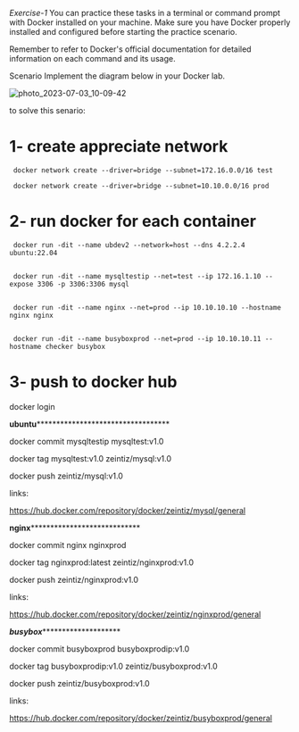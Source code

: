 *Exercise-1* You can practice these tasks in a terminal or command prompt with Docker installed on your machine. Make sure you have Docker properly installed and configured before starting the practice scenario. 
 
Remember to refer to Docker's official documentation for detailed information on each command and its usage. 
 
Scenario 
Implement the diagram below in your Docker lab.


![photo_2023-07-03_10-09-42](https://github.com/zizitizi/my-devops-Roadmap/assets/123273835/2907f3ee-2647-4ef7-9121-6abf1ea819b9)



to solve this senario:

# 1- create appreciate network

     docker network create --driver=bridge --subnet=172.16.0.0/16 test

     docker network create --driver=bridge --subnet=10.10.0.0/16 prod
     












# 2- run docker for each container 


     docker run -dit --name ubdev2 --network=host --dns 4.2.2.4 ubuntu:22.04


     docker run -dit --name mysqltestip --net=test --ip 172.16.1.10 --expose 3306 -p 3306:3306 mysql

     
     docker run -dit --name nginx --net=prod --ip 10.10.10.10 --hostname nginx nginx

     
     docker run -dit --name busyboxprod --net=prod --ip 10.10.10.11 --hostname checker busybox


# 3- push to docker hub

  docker login

****************************ubuntu**************************************************************

  docker commit mysqltestip mysqltest:v1.0
  
  docker tag mysqltest:v1.0 zeintiz/mysql:v1.0
  
  docker push zeintiz/mysql:v1.0

links:

https://hub.docker.com/repository/docker/zeintiz/mysql/general


********************************nginx************************************************************


  docker commit nginx nginxprod
  
  docker tag nginxprod:latest zeintiz/nginxprod:v1.0
  
  docker push zeintiz/nginxprod:v1.0

links:

https://hub.docker.com/repository/docker/zeintiz/nginxprod/general

*************************************busybox*********************************************************


  docker commit busyboxprod busyboxprodip:v1.0
  
  docker tag busyboxprodip:v1.0 zeintiz/busyboxprod:v1.0
  
  docker push zeintiz/busyboxprod:v1.0


links: 


https://hub.docker.com/repository/docker/zeintiz/busyboxprod/general




